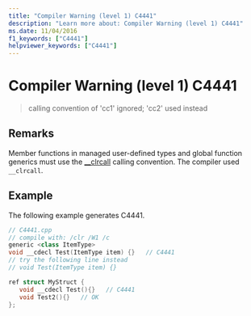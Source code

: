 ```yaml
---
title: "Compiler Warning (level 1) C4441"
description: "Learn more about: Compiler Warning (level 1) C4441"
ms.date: 11/04/2016
f1_keywords: ["C4441"]
helpviewer_keywords: ["C4441"]
---
```

# Compiler Warning (level 1) C4441

> calling convention of 'cc1' ignored; 'cc2' used instead

## Remarks

Member functions in managed user-defined types and global function generics must use the [__clrcall](../../cpp/clrcall.md) calling convention.  The compiler used `__clrcall`.

## Example

The following example generates C4441.

```cpp
// C4441.cpp
// compile with: /clr /W1 /c
generic <class ItemType>
void __cdecl Test(ItemType item) {}   // C4441
// try the following line instead
// void Test(ItemType item) {}

ref struct MyStruct {
   void __cdecl Test(){}   // C4441
   void Test2(){}   // OK
};
```
